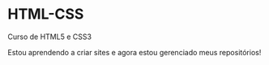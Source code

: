 # HTML-CSS
 Curso de HTML5 e CSS3

Estou aprendendo a criar sites e agora estou gerenciado meus repositórios!
